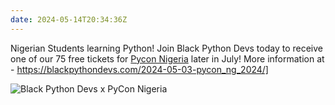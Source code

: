 ```yaml
---
date: 2024-05-14T20:34:36Z
---
```


Nigerian Students learning Python! Join Black Python Devs today to receive one of our 75 free tickets for [Pycon Nigeria](https://ng.pycon.org/) later in July! More information at - <https://blackpythondevs.com/2024-05-03-pycon_ng_2024/]>

![Black Python Devs x PyCon Nigeria](https://blackpythondevs.com/assets/images/bpdxpyconng.jpg)
